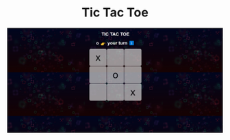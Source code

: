 <h1 align="center"> Tic Tac Toe</h1>

![glimpse](https://github.com/mayuriwasu1/Tic-Tac-Toe/blob/main/files/redm.png)